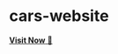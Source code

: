 # cars-website
<a href="https://nikhilsihag-01.github.io/CarWebsite/" target="_blank">**Visit Now** 🚀</a>
